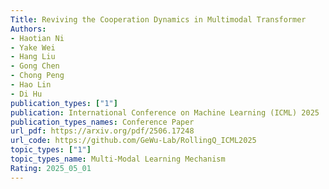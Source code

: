 ```yaml
---  
Title: Reviving the Cooperation Dynamics in Multimodal Transformer
Authors:
- Haotian Ni
- Yake Wei
- Hang Liu
- Gong Chen
- Chong Peng
- Hao Lin
- Di Hu
publication_types: ["1"]
publication: International Conference on Machine Learning (ICML) 2025
publication_types_names: Conference Paper
url_pdf: https://arxiv.org/pdf/2506.17248
url_code: https://github.com/GeWu-Lab/RollingQ_ICML2025
topic_types: ["1"]
topic_types_name: Multi-Modal Learning Mechanism
Rating: 2025_05_01
---  
```

